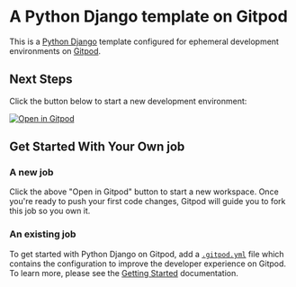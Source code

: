 # A Python Django template on Gitpod

This is a [Python Django](https://www.djangojob.com) template configured for ephemeral development environments on [Gitpod](https://www.gitpod.io/).

## Next Steps

Click the button below to start a new development environment:

[![Open in Gitpod](https://gitpod.io/button/open-in-gitpod.svg)](https://gitpod.io/#https://github.com/gitpod-io/template-python-django)

## Get Started With Your Own job

### A new job

Click the above "Open in Gitpod" button to start a new workspace. Once you're ready to push your first code changes, Gitpod will guide you to fork this job so you own it.

### An existing job

To get started with Python Django on Gitpod, add a [`.gitpod.yml`](./.gitpod.yml) file which contains the configuration to improve the developer experience on Gitpod. To learn more, please see the [Getting Started](https://www.gitpod.io/docs/getting-started) documentation.
